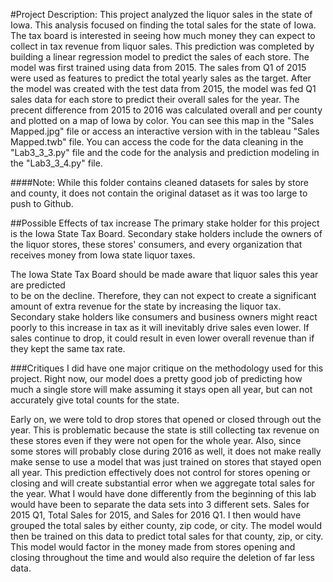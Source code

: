 #Project Description:
This project analyzed the liquor sales in the state of Iowa. This analysis focused
on finding the total sales for the state of Iowa. The tax board is interested in
seeing how much money they can expect to collect in tax revenue from liquor sales.
This prediction was completed by building a linear regression model to predict the
sales of each store. The model was first trained using data from 2015. The sales
from Q1 of 2015 were used as features to predict the total yearly sales as the target.
After the model was created with the test data from 2015, the model was fed Q1 sales
data for each store to predict their overall sales for the year. The precent difference
from 2015 to 2016 was calculated overall and per county and plotted on a map of
Iowa by color. You can see this map in the "Sales Mapped.jpg" file or access an
interactive version with in the tableau "Sales Mapped.twb" file. You can access
the code for the data cleaning in the "Lab3_3_3.py" file and the code for the analysis
and prediction modeling in the "Lab3_3_4.py" file.

####Note:
While this folder contains cleaned datasets for sales by store and county,
it does not contain the original dataset as it was too large to push to Github.

##Possible Effects of tax increase
The primary stake holder for this project is the Iowa State Tax Board. Secondary
stake holders include the owners of the liquor stores, these stores' consumers,
and every organization that receives money from Iowa state liquor taxes.

The Iowa State Tax Board should be made aware that liquor sales this year are predicted  
to be on the decline. Therefore, they can not expect to create a significant amount
of extra revenue for the state by increasing the liquor tax. Secondary stake holders
like consumers and business owners might react poorly to this increase in tax as
it will inevitably drive sales even lower. If sales continue to drop, it could result
in even lower overall revenue than if they kept the same tax rate.

###Critiques
I did have one major critique on the methodology used for this project. Right now,
our model does a pretty good job of predicting how much a single store will make
assuming it stays open all year, but can not accurately give total counts for the
state.

Early on, we were told to drop stores that opened or closed through out the year.
This is problematic because the state is still collecting tax revenue on these stores
even if they were not open for the whole year. Also, since some stores will probably
close during 2016 as well, it does not make really make sense to use a model that
was just trained on stores that stayed open all year. This prediction effectively
does not control for stores opening or closing and will create substantial error
when we aggregate total sales for the year. What I would have done differently from
the beginning of this lab would have been to separate the data sets into 3 different
sets. Sales for 2015 Q1, Total Sales for 2015, and Sales for 2016 Q1. I then would
have grouped the total sales by either county, zip code, or city. The model would
then be trained on this data to predict total sales for that county, zip, or city.
This model would factor in the money made from stores opening and closing throughout
the time and would also require the deletion of far less data.
